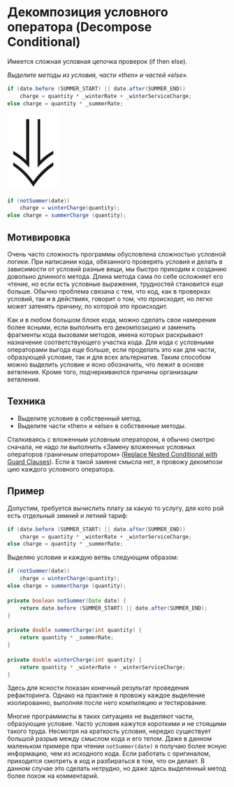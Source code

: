 # Декомпозиция условного оператора (Decompose Conditional)

Имеется сложная условная цепочка проверок (if then else).

_Выделите методы из условия, части «then» и частей «else»._

```java
if (date.before (SUMMER_START) || date.after(SUMMER_END))
    charge = quantity * _winterRate + _winterServiceCharge;
else charge = quantity * _summerRate;
```
![alt tag](/images/arrow.jpg)
```java 
if (notSummer(date))
    charge = winterCharge(quantity);
else charge = summerCharge (quantity);
```

## Мотивировка

Очень часто сложность программы обусловлена сложностью условной логики. При написании кода, обязанного проверять условия и делать в зависимости от условий разные вещи, мы быстро приходим к созданию довольно длинного метода. Длина метода сама по себе осложняет его чтение, но если есть условные выражения, трудностей становится еще больше. Обычно проблема связана с тем, что код, как в проверках условий, так и в действиях, говорит о том, что происходит, но легко может затенять причину, по которой это происходит.

Как и в любом большом блоке кода, можно сделать свои намерения более ясными, если выполнить его декомпозицию и заменить фрагменты кода вызовами методов, имена которых раскрывают назначение соответствующего участка кода. Для кода с условными операторами выгода еще больше, если проделать это как для части, образующей условие, так и для всех альтернатив. Таким способом можно выделить условие и ясно обозначить, что лежит в основе ветвления. Кроме того, подчеркиваются причины организации ветвления.

## Техника

* Выделите условие в собственный метод.
* Выделите части «then» и «else» в собственные методы.

Сталкиваясь с вложенным условным оператором, я обычно смотрю сначала, не надо ли выполнить «Замену вложенных условных операторов граничным оператором» ([Replace Nested Conditional with Guard Clauses](/Replace-Nested-Conditional-with-Guard-Clauses.md)). Если в такой замене смысла нет, я провожу декомпози  цию каждого условного оператора.

## Пример

Допустим, требуется вычислить плату за какую то услугу, для кото  рой есть отдельный зимний и летний тариф:

```java 
if (date.before (SUMMER_START) || date.after(SUMMER_END))
    charge = quantity * _winterRate + _winterServiceCharge;
else charge = quantity * _summerRate;
```

Выделяю условие и каждую ветвь следующим образом:

```java
if (notSummer(date))
    charge = winterCharge(quantity);
else charge = summerCharge (quantity);
            
private boolean notSummer(Date date) {
    return date.before (SUMMER_START) || date.after(SUMMER_END);
}

private double summerCharge(int quantity) {
    return quantity * _summerRate;
}
    
private double winterCharge(int quantity) {
    return quantity * _winterRate + _winterServiceCharge;
}
```

Здесь для ясности показан конечный результат проведения рефакторинга. Однако на практике я провожу каждое выделение изолированно, выполняя после него компиляцию и тестирование.

Многие программисты в таких ситуациях не выделяют части, образующие условие. Часто условия кажутся короткими и не стоящими такого труда. Несмотря на краткость условия, нередко существует большой разрыв между смыслом кода и его телом. Даже в данном маленьком примере при чтении `notSummer(date)` я получаю более ясную информацию, чем из исходного кода. Если работать с оригиналом, приходится смотреть в код и разбираться в том, что он делает. В данном случае это сделать нетрудно, но даже здесь выделенный метод более похож на комментарий.